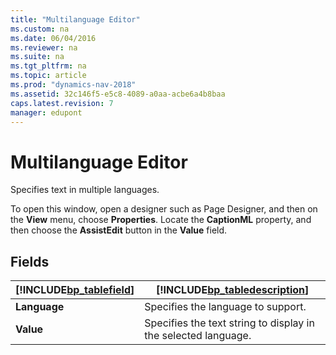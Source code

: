 ```yaml
---
title: "Multilanguage Editor"
ms.custom: na
ms.date: 06/04/2016
ms.reviewer: na
ms.suite: na
ms.tgt_pltfrm: na
ms.topic: article
ms.prod: "dynamics-nav-2018"
ms.assetid: 32c146f5-e5c8-4089-a0aa-acbe6a4b8baa
caps.latest.revision: 7
manager: edupont
---
```

# Multilanguage Editor
Specifies text in multiple languages.  
  
 To open this window, open a designer such as Page Designer, and then on the **View** menu, choose **Properties**. Locate the **CaptionML** property, and then choose the **AssistEdit** button in the **Value** field.  
  
## Fields  
  
|[!INCLUDE[bp_tablefield](../includes/bp_tablefield_md.md)]|[!INCLUDE[bp_tabledescription](../includes/bp_tabledescription_md.md)]|  
|---------------------------------|---------------------------------------|  
|**Language**|Specifies the language to support.|  
|**Value**|Specifies the text string to display in the selected language.|